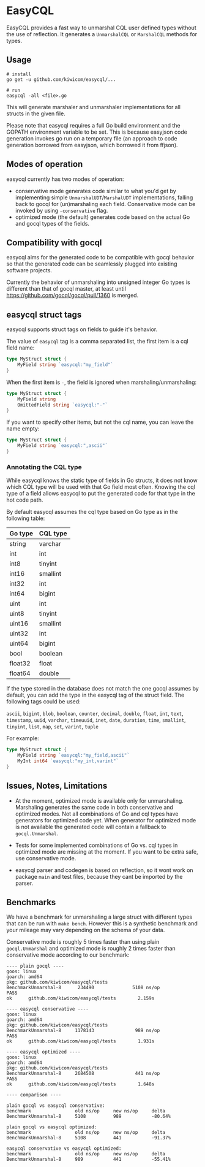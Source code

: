 # EasyCQL

EasyCQL provides a fast way to unmarshal CQL user defined types without the use of reflection.
It generates a `UnmarshalCQL` or `MarshalCQL` methods for types.

## Usage

```
# install
go get -u github.com/kiwicom/easycql/...

# run
easycql -all <file>.go
```

This will generate marshaler and unmarshaler implementations for all structs in the given file.

Please note that easycql requires a full Go build environment and the GOPATH environment variable
to be set. This is because easyjson code generation invokes go run on a temporary file
(an approach to code generation borrowed from easyjson, which borrowed it from ffjson).

## Modes of operation

easycql currently has two modes of operation:

* conservative mode generates code similar to what you'd get by implementing simple
  `UnmarshalUDT`/`MarshalUDT` implementations, falling back to gocql for (un)marshaling each
  field. Conservative mode can be invoked by using `-conservative` flag.
* optimized mode (the default) generates code based on the actual Go and gocql types of the fields.

## Compatibility with gocql

easycql aims for the generated code to be compatible with gocql behavior so that the generated
code can be seamlessly plugged into existing software projects.

Currently the behavior of unmarshaling into unsigned integer Go types is different than that of
gocql master, at least until https://github.com/gocql/gocql/pull/1360 is merged.

## easycql struct tags

easycql supports struct tags on fields to guide it's behavior.

The value of `easycql` tag is a comma separated list, the first item is a cql field name:

```go
type MyStruct struct {
    MyField string `easycql:"my_field"`
}
```

When the first item is `-`, the field is ignored when marshaling/unmarshaling:

```go
type MyStruct struct {
    MyField string
    OmittedField string `easycql:"-"`
}
```

If you want to specify other items, but not the cql name, you can leave the name empty:

```go
type MyStruct struct {
    MyField string `easycql:",ascii"`
}
```

### Annotating the CQL type

While easycql knows the static type of fields in Go structs, it does not know which CQL type
will be used with that Go field most often. Knowing the cql type of a field allows easycql to
put the generated code for that type in the hot code path. 

By default easycql assumes the cql type based on Go type as in the following table:

| Go type | CQL type |
| --- | --- |
| string | varchar |
| int | int |
| int8 | tinyint |
| int16 | smallint |
| int32 | int |
| int64| bigint |
| uint | int |
| uint8 | tinyint |
| uint16 | smallint |
| uint32 | int |
| uint64 | bigint |
| bool | boolean |
| float32 | float |
| float64 | double |

If the type stored in the database does not match the one gocql assumes by default, you can add
the type in the easycql tag of the struct field. The following tags could be used:

`ascii`, `bigint`, `blob`, `boolean`, `counter`, `decimal`, `double`, `float`, `int`, `text`,
`timestamp`, `uuid`, `varchar`, `timeuuid`, `inet`, `date`, `duration`, `time`, `smallint`,
`tinyint`, `list`, `map`, `set`, `varint`, `tuple`

For example:

```go
type MyStruct struct {
    MyField string `easycql:"my_field,ascii"`
    MyInt int64 `easycql:"my_int,varint"`
}
```

## Issues, Notes, Limitations

* At the moment, optimized mode is available only for unmarshaling. Marshaling generates the same
  code in both conservative and optimized modes. Not all combinations of Go and cql types have
  generators for optimized code yet. When generator for optimized mode is not available the generated
  code will contain a fallback to `gocql.Unmarshal`.
  
* Tests for some implemented combinations of Go vs. cql types in optimized mode are missing at the moment.
  If you want to be extra safe, use conservative mode.

* easycql parser and codegen is based on reflection, so it wont work on package `main` and test files, because they
  cant be imported by the parser.

## Benchmarks

We have a benchmark for unmarshaling a large struct with different types that can be run with
`make bench`.
However this is a synthetic benchmark and your mileage may vary depending on the schema of your data.

Conservative mode is roughly 5 times faster than using plain `gocql.Unmarshal` and optimized mode
is roughly 2 times faster than conservative mode according to our benchmark:

```
---- plain gocql ----
goos: linux
goarch: amd64
pkg: github.com/kiwicom/easycql/tests
BenchmarkUnmarshal-8      234490              5108 ns/op
PASS
ok      github.com/kiwicom/easycql/tests        2.159s

---- easycql conservative ----
goos: linux
goarch: amd64
pkg: github.com/kiwicom/easycql/tests
BenchmarkUnmarshal-8     1178143               989 ns/op
PASS
ok      github.com/kiwicom/easycql/tests        1.931s

---- easycql optimized ----
goos: linux
goarch: amd64
pkg: github.com/kiwicom/easycql/tests
BenchmarkUnmarshal-8     2684508               441 ns/op
PASS
ok      github.com/kiwicom/easycql/tests        1.648s

---- comparison ----

plain gocql vs easycql conservative:
benchmark                old ns/op     new ns/op     delta
BenchmarkUnmarshal-8     5108          989           -80.64%

plain gocql vs easycql optimized:
benchmark                old ns/op     new ns/op     delta
BenchmarkUnmarshal-8     5108          441           -91.37%

easycql conservative vs easycql optimized:
benchmark                old ns/op     new ns/op     delta
BenchmarkUnmarshal-8     989           441           -55.41%
```
